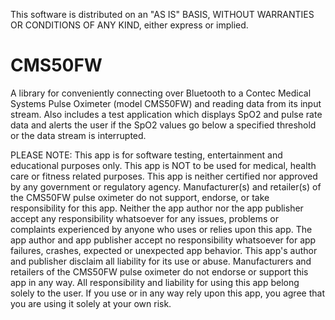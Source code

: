  This software is distributed on an "AS IS" BASIS, WITHOUT WARRANTIES OR CONDITIONS OF ANY KIND, either express or implied.
 

# CMS50FW
A library for conveniently connecting over Bluetooth to a Contec Medical Systems Pulse Oximeter (model CMS50FW) and reading data from its input stream. Also includes a test application which displays SpO2 and pulse rate data and alerts the user if the SpO2 values go below a specified threshold or the data stream is interrupted.


PLEASE NOTE: This app is for software testing, entertainment and educational purposes only. This app is NOT to be used for medical, health care or fitness related purposes. This app is neither certified nor approved by any government or regulatory agency. Manufacturer(s) and retailer(s) of the CMS50FW pulse oximeter do not support, endorse, or take responsibility for this app. Neither the app author nor the app publisher accept any responsibility whatsoever for any issues, problems or complaints experienced by anyone who uses or relies upon this app. The app author and app publisher accept no responsibility whatsoever for app failures, crashes, expected or unexpected app behavior. This app's author and publisher disclaim all liability for its use or abuse. Manufacturers and retailers of the CMS50FW pulse oximeter do not endorse or support this app in any way. All responsibility and liability for using this app belong solely to the user. If you use or in any way rely upon this app, you agree that you are using it solely at your own risk. 
